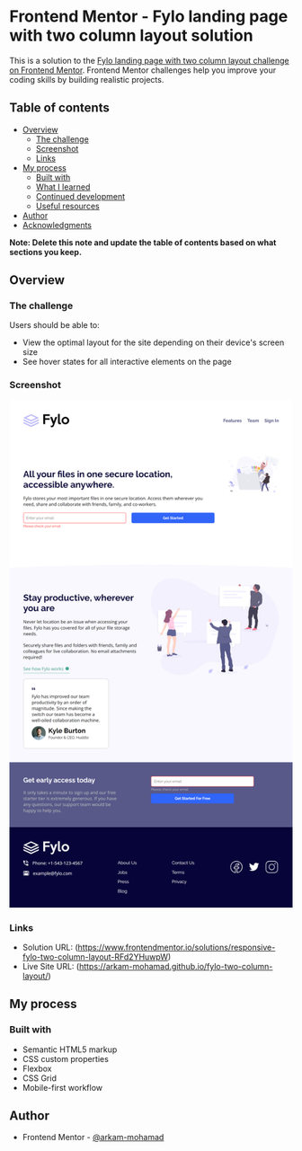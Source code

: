 # Frontend Mentor - Fylo landing page with two column layout solution

This is a solution to the [Fylo landing page with two column layout challenge on Frontend Mentor](https://www.frontendmentor.io/challenges/fylo-landing-page-with-two-column-layout-5ca5ef041e82137ec91a50f5). Frontend Mentor challenges help you improve your coding skills by building realistic projects. 

## Table of contents

- [Overview](#overview)
  - [The challenge](#the-challenge)
  - [Screenshot](#screenshot)
  - [Links](#links)
- [My process](#my-process)
  - [Built with](#built-with)
  - [What I learned](#what-i-learned)
  - [Continued development](#continued-development)
  - [Useful resources](#useful-resources)
- [Author](#author)
- [Acknowledgments](#acknowledgments)

**Note: Delete this note and update the table of contents based on what sections you keep.**

## Overview

### The challenge

Users should be able to:

- View the optimal layout for the site depending on their device's screen size
- See hover states for all interactive elements on the page

### Screenshot

![](./images/site_screenshot.png)

### Links

- Solution URL: (https://www.frontendmentor.io/solutions/responsive-fylo-two-column-layout-RFd2YHuwpW)
- Live Site URL: (https://arkam-mohamad.github.io/fylo-two-column-layout/)

## My process

### Built with

- Semantic HTML5 markup
- CSS custom properties
- Flexbox
- CSS Grid
- Mobile-first workflow

## Author

- Frontend Mentor - [@arkam-mohamad](https://www.frontendmentor.io/profile/arkam-mohamad)
